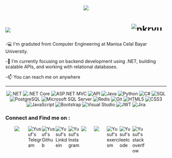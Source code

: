<center><img src="https://user-images.githubusercontent.com/70090723/119310860-066fff80-bc79-11eb-8fb2-2ebc78bffe0a.jpg"/></center>

<div>
  <h1> 
     <img src="https://readme-typing-svg.herokuapp.com?color=FEFEFE&size=18&lines=Hello+there%2C+fellow+%3Cdeveloper%2F%3E+%F0%9F%91%8B" &nbsp; <img src="https://github.com/pkryusuf/pkryusuf/blob/main/hi.gif" ">&nbsp;&nbsp;&nbsp;&nbsp;&nbsp;&nbsp; <img align = "right" width="110" height="21" src ="https://komarev.com/ghpvc/?username=your-github-pkryusuf" alt="pkryusuf Profile Views"/>
  </h1>
</div>



-💻 I'm graduted from Computer Engineering at Manisa Celal Bayar University.

-🌱 I’m currently focusing on backend development using .NET, building scalable APIs, and working with relational databases.

-📫 You can reach me on anywhere

---
<p align="center">
  <img src="https://img.shields.io/badge/.NET-512BD4?style=for-the-badge&logo=dotnet&logoColor=white" alt=".NET">
  <img src="https://img.shields.io/badge/.NET%20Core-512BD4?style=for-the-badge&logo=dotnet&logoColor=white" alt=".NET Core">
  <img src="https://img.shields.io/badge/ASP.NET%20MVC-512BD4?style=for-the-badge&logo=dotnet&logoColor=white" alt="ASP.NET MVC">
  <img src="https://img.shields.io/badge/API-FF6C37?style=for-the-badge&logo=api&logoColor=white" alt="API">
  <img src="https://img.shields.io/badge/Java-007396?style=for-the-badge&logo=java&logoColor=white" alt="Java">
  <img src="https://img.shields.io/badge/Python-3776AB?style=for-the-badge&logo=python&logoColor=white" alt="Python">
  <img src="https://img.shields.io/badge/C%23-239120?style=for-the-badge&logo=c-sharp&logoColor=white" alt="C#">
  <img src="https://img.shields.io/badge/SQL-CC2927?style=for-the-badge&logo=microsoft-sql-server&logoColor=white" alt="SQL">
  <img src="https://img.shields.io/badge/PostgreSQL-336791?style=for-the-badge&logo=postgresql&logoColor=white" alt="PostgreSQL">
  <img src="https://img.shields.io/badge/Microsoft%20SQL%20Server-CC2927?style=for-the-badge&logo=microsoft-sql-server&logoColor=white" alt="Microsoft SQL Server">
  <img src="https://img.shields.io/badge/Redis-DC382D?style=for-the-badge&logo=redis&logoColor=white" alt="Redis">
  <img src="https://img.shields.io/badge/Git-F05032?style=for-the-badge&logo=git&logoColor=white" alt="Git">
  <img src="https://img.shields.io/badge/HTML5-E34F26?style=for-the-badge&logo=html5&logoColor=white" alt="HTML5">
  <img src="https://img.shields.io/badge/CSS3-1572B6?style=for-the-badge&logo=css3&logoColor=white" alt="CSS3">
  <img src="https://img.shields.io/badge/JavaScript-F7DF1E?style=for-the-badge&logo=javascript&logoColor=black" alt="JavaScript">
  <img src="https://img.shields.io/badge/Bootstrap-7952B3?style=for-the-badge&logo=bootstrap&logoColor=white" alt="Bootstrap">
  <img src="https://img.shields.io/badge/Visual%20Studio-5C2D91?style=for-the-badge&logo=visual-studio&logoColor=white" alt="Visual Studio">
  <img src="https://img.shields.io/badge/JWT-000000?style=for-the-badge&logo=jsonwebtokens&logoColor=white" alt="JWT">
  <img src="https://img.shields.io/badge/Jira-0052CC?style=for-the-badge&logo=jira&logoColor=white" alt="Jira">

</p>


<!--
<center><img src="https://camo.githubusercontent.com/bb27b9c1df90df738e91a54665d3adb08f60583fad2f266ffbde14508e6dc918/68747470733a2f2f692e70696e696d672e636f6d2f6f726967696e616c732f65342f32362f37302f65343236373032656466383734623138316163656431653266613563366364652e676966"/></center>


 ### Stats:
---
![GitHub Stats](https://github-readme-stats.vercel.app/api?username=pkryusuf&show_icons=true&hide=contribs&theme=github_dark) ![Most Used Languages](https://github-readme-stats.vercel.app/api/top-langs?username=pkryusuf&show_icons=true&locale=en&layout=compact&langs_count=8&theme=github_dark)

-->


### Connect and Find me on :

<a href="mailto:25burak25@gmail.com" >
  <img width="43px" align="left" style="margin-left:2.0em" src="https://img.icons8.com/color/48/4a90e2/gmail.png"/>
  <a/>
  
<a href="https://t.me/pkryusuf">
  <img align="left" alt="Yusuf's Telegram" width="43px" src="https://web.telegram.org/img/logo_share.png" />
</a> 
  
<a href="https://github.com/pkryusuf">
  <img align="left" alt="Yusuf's Github" width="43px" src="https://upload.wikimedia.org/wikipedia/commons/thumb/a/ae/Github-desktop-logo-symbol.svg/1024px-Github-desktop-logo-symbol.svg.png" />
</a>

<a href="https://linkedin.com/in/pkryusuf/">
  <img align="left" alt="Yusuf's Linkdein" width="40px" src="https://raw.githubusercontent.com/rahuldkjain/github-profile-readme-generator/master/src/images/icons/Social/linked-in-alt.svg" />
</a>
  
<a href="https://instagram.com/pkryusuf/">
  <img align="left" alt="Yusuf's Instagram" width="40px" src="https://raw.githubusercontent.com/rahuldkjain/github-profile-readme-generator/master/src/images/icons/Social/instagram.svg" />
</a>  
  
[<img width="40px" align="left" src="https://encrypted-tbn0.gstatic.com/images?q=tbn:ANd9GcRNPwFE-CgNd8TRWnp1WYBYHkLbZSMdIG4olQ&usqp=CAU"/>][Hackerrank]
  
[<img width="40px" align="left" src="https://docs.codewars.com/logo.svg"/>][Codewars]

[Hackerrank]: https://www.hackerrank.com/pkryusuf
[Codewars]: https://www.codewars.com/users/pkryusuf


<a href="https://exercism.io/profiles/pkryusuf">
  <img align="left" alt="Yusuf's exercism " width="40px" src="https://masonliu.gallerycdn.vsassets.io/extensions/masonliu/exercism/1.17.0/1586192511972/Microsoft.VisualStudio.Services.Icons.Default" />
</a>

<a href="https://leetcode.com/pkryusuf/">
  <img align="left" alt="Yusuf's leetcode " width="40px" src="https://leetcode.com/static/images/LeetCode_logo_rvs.png" />
</a>
  
<a href="https://stackoverflow.com/users/16762313/yusuf-burak-peker">
  <img align="left" alt="Yusuf's stackoverlfow " width="40px" src="https://img.icons8.com/color/48/000000/stackoverflow.png" />
</a>
  

  

